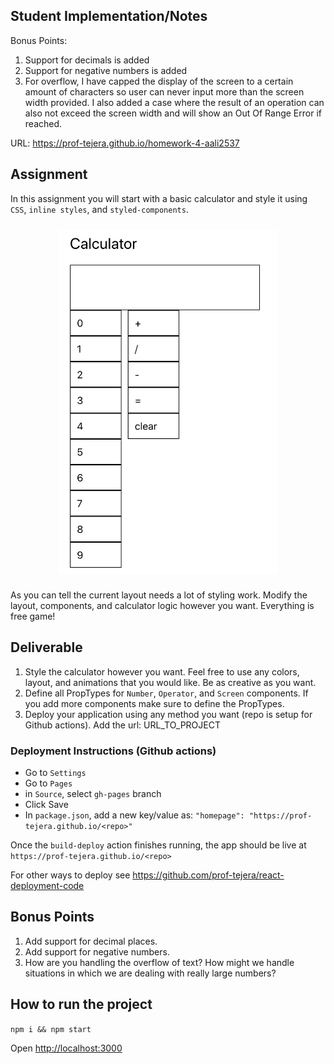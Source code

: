 ## Student Implementation/Notes

Bonus Points:

1. Support for decimals is added
2. Support for negative numbers is added
3. For overflow, I have capped the display of the screen to a certain amount of characters so user can never input more than the screen width provided. I also added a case where the result of an operation can also not exceed the screen width and will show an Out Of Range Error if reached.

URL: https://prof-tejera.github.io/homework-4-aali2537

## Assignment

In this assignment you will start with a basic calculator and style it using `CSS`, `inline styles`, and `styled-components`.

<div style="display: flex; justify-content: center; padding: 10px 0;">
<img src="images/worst_calculator.png" alt="calculator example" width="350"/>
</div>

As you can tell the current layout needs a lot of styling work. Modify the layout, components, and calculator logic however you want. Everything is free game!

## Deliverable

1. Style the calculator however you want. Feel free to use any colors, layout, and animations that you would like. Be as creative as you want.
2. Define all PropTypes for `Number`, `Operator`, and `Screen` components. If you add more components make sure to define the PropTypes.
3. Deploy your application using any method you want (repo is setup for Github actions). Add the url: URL_TO_PROJECT

### Deployment Instructions (Github actions)

- Go to `Settings`
- Go to `Pages`
- in `Source`, select `gh-pages` branch
- Click Save
- In `package.json`, add a new key/value as: `"homepage": "https://prof-tejera.github.io/<repo>"`

Once the `build-deploy` action finishes running, the app should be live
at `https://prof-tejera.github.io/<repo>`

For other ways to deploy see https://github.com/prof-tejera/react-deployment-code

## Bonus Points

1. Add support for decimal places.
2. Add support for negative numbers.
3. How are you handling the overflow of text? How might we handle situations in which we are dealing with really large numbers?

## How to run the project

`npm i && npm start`

Open [http://localhost:3000](http://localhost:3000)
